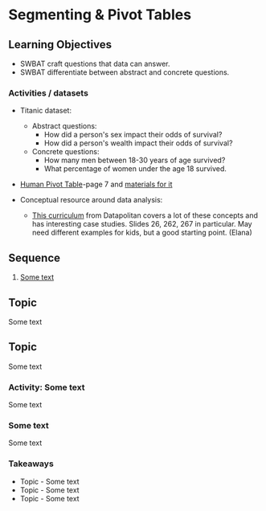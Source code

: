 # Segmenting & Pivot Tables

## Learning Objectives

* SWBAT craft questions that data can answer.
* SWBAT differentiate between abstract and concrete questions.


### Activities / datasets 
- Titanic dataset:
	- Abstract questions:
		- How did a person's sex impact their odds of survival?
		- How did a person's wealth impact their odds of survival?
	- Concrete questions:
		- How many men between 18-30 years of age survived?
		- What percentage of women under the age 18 survived.

- [Human Pivot Table](https://docs.google.com/document/d/185lRocur3g-EyvXIUnYXNITSPp0hcB9wQ7DsA7Hvl3M/edit#heading=h.qkvugbuhee8v)-page 7 and [materials for it](https://docs.google.com/document/d/12lFMDS7SHWpqjRW_nzSEtYr_DAYKRyY0jaFrbPd3P8M/edit)
- Conceptual resource around data analysis:
	- [This curriculum](http://www.datapolitan.com/data-driven-gov/#1) from Datapolitan covers a lot of these concepts and has interesting case studies. Slides 26, 262, 267 in particular. May need different examples for kids, but a good starting point. (Elana)

## Sequence

1. [Some text](#some-text)

## Topic

Some text

## Topic

Some text

### Activity: Some text

Some text

### Some text

Some text

### Takeaways

* Topic - Some text
* Topic - Some text
* Topic - Some text
